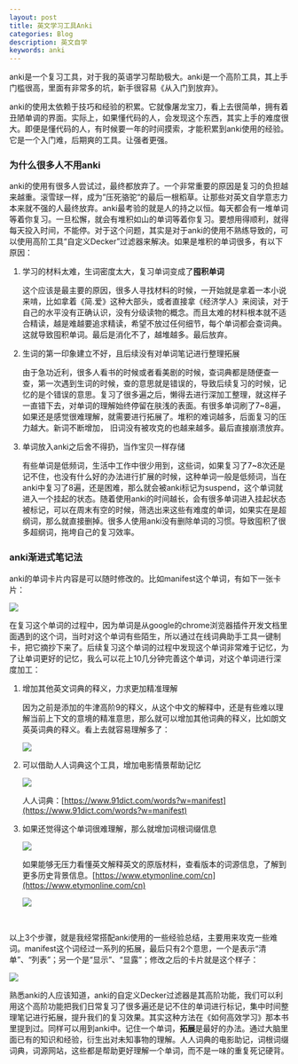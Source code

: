 ```yaml
---
layout: post
title: 英文学习工具Anki
categories: Blog
description: 英文自学
keywords: anki
---
```


anki是一个复习工具，对于我的英语学习帮助极大。anki是一个高阶工具，其上手门槛很高，里面有非常多的坑，新手很容易《从入门到放弃》。

anki的使用太依赖于技巧和经验的积累。它就像屠龙宝刀，看上去很简单，拥有着丑陋单调的界面。实际上，如果懂代码的人，会发现这个东西，其实上手的难度很大。即便是懂代码的人，有时候要一年的时间摸索，才能积累到anki使用的经验。它是一个入门难，后期爽的工具。让强者更强。



### 为什么很多人不用anki

anki的使用有很多人尝试过，最终都放弃了。一个非常重要的原因是复习的负担越来越重。滚雪球一样，成为”压死骆驼“的最后一根稻草。让那些对英文自学意志力本来就不强的人最终放弃。anki最考验的就是人的持之以恒。每天都会有一堆单词等着你复习。一旦松懈，就会有堆积如山的单词等着你复习。要想用得顺利，就得每天投入时间，不能停。对于这个问题，其实是对于anki的使用不熟练导致的，可以使用高阶工具“自定义Decker”过滤器来解决。如果是堆积的单词很多，有以下原因：



1. 学习的材料太难，生词密度太大，复习单词变成了**囤积单词**

   这个应该是最主要的原因，很多人寻找材料的时候，一开始就是拿着一本小说来啃，比如拿着《简.爱》这种大部头，或者直接拿《经济学人》来阅读，对于自己的水平没有正确认识，没有分级读物的概念。而且太难的材料根本就不适合精读，越是难越要追求精读，希望不放过任何细节，每个单词都会查词典。这就导致囤积单词。最后是消化不了，越堆越多。最后放弃。

2. 生词的第一印象建立不好，且后续没有对单词笔记进行整理拓展

   由于急功近利，很多人看书的时候或者看美剧的时候，查词典都是随便查一查，第一次遇到生词的时候，查的意思就是错误的，导致后续复习的时候，记忆的是个错误的意思。复习了很多遍之后，懒得去进行深加工整理，就这样子一直错下去，对单词的理解始终停留在肤浅的表面。有很多单词刷了7~8遍，如果还是感觉很难理解，就需要进行拓展了。堆积的难词越多，后面复习的压力越大。新词不断增加， 旧词没有被攻克的也越来越多。最后直接崩溃放弃。

3. 单词放入anki之后舍不得扔，当作宝贝一样存储

   有些单词是低频词，生活中工作中很少用到，这些词，如果复习了7~8次还是记不住，也没有什么好的办法进行扩展的时候，这种单词一般是低频词，当在anki中复习了8遍，还是困难，那么就会被anki标记为suspend，这个单词就进入一个挂起的状态。随着使用anki的时间越长，会有很多单词进入挂起状态被标记，可以在周末有空的时候，筛选出来这些有难度的单词，如果实在是超纲词，那么就直接删掉。很多人使用anki没有删除单词的习惯。导致囤积了很多超纲词，拖垮自己的复习效率。



### anki渐进式笔记法

anki的单词卡片内容是可以随时修改的。比如manifest这个单词，有如下一张卡片：

<img src="https://cs-cn.top//images/posts/20210714194447.png"/>

在复习这个单词的过程中，因为单词是从google的chrome浏览器插件开发文档里面遇到的这个词，当时对这个单词有些陌生，所以通过在线词典助手工具一键制卡，把它摘抄下来了。后续复习这个单词的过程中发现这个单词非常难于记忆，为了让单词更好的记忆，我么可以花上10几分钟完善这个单词，对这个单词进行深度加工：

1. 增加其他英文词典的释义，力求更加精准理解

   因为之前是添加的牛津高阶9的释义，从这个中文的解释中，还是有些难以理解当前上下文的意境的精准意思，那么就可以增加其他词典的释义，比如朗文英英词典的释义。看上去就容易理解多了：

   <img src="https://cs-cn.top//images/posts/20210714195219.png"/>

2. 可以借助人人词典这个工具，增加电影情景帮助记忆

   <img src="https://cs-cn.top//images/posts/manifest_95833.png"/>

   人人词典：[https://www.91dict.com/words?w=manifest](https://www.91dict.com/words?w=manifest)

3. 如果还觉得这个单词很难理解，那么就增加词根词缀信息

   <img src="https://cs-cn.top//images/posts/cigen_cizui_200816.png"/>

   如果能够无压力看懂英文解释英文的原版材料，查看版本的词源信息，了解到更多历史背景信息。[https://www.etymonline.com/cn](https://www.etymonline.com/cn)

   <img src="https://cs-cn.top//images/posts/suyuan_03526.png"/>


<br/>

以上3个步骤，就是我经常搭配anki使用的一些经验总结，主要用来攻克一些难词。manifest这个词经过一系列的拓展，最后只有2个意思，一个是表示“清单”、“列表”；另一个是“显示”、“显露”；修改之后的卡片就是这个样子：

<img src="https://cs-cn.top//images/posts/result_203722.png"/>
<br/>


熟悉anki的人应该知道，anki的自定义Decker过滤器是其高阶功能，我们可以利用这个高阶功能把我们日常复习了很多遍还是记不住的单词进行标记，集中时间整理笔记进行拓展，提升我们的复习效果。其实这种方法在《如何高效学习》那本书里提到过。同样可以用到anki中。记住一个单词，**拓展**是最好的办法。通过大脑里面已有的知识和经验，衍生出对未知事物的理解。人人词典的电影助记，词根词缀词典，词源网站，这些都是帮助更好理解一个单词，而不是一味的重复死记硬背。











